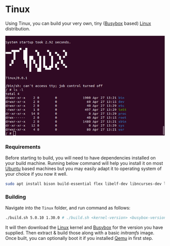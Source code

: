 # Tinux
Using Tinux, you can build your very own, tiny ([Busybox](https://busybox.net/) based) [Linux](https://kernel.org/) distribution.

[![Screenshot](https://raw.githubusercontent.com/vaibhavpandeyvpz/tinux/master/screenshot.png)](https://raw.githubusercontent.com/vaibhavpandeyvpz/tinux/master/screenshot.png)

### Requirements
Before starting to build, you will need to have dependencies installed on your build machine. Running below command will help you install it on most [Ubuntu](https://ubuntu.com/) based machines but you may easily adapt it to operating system of your choice if you now it well.

```bash
sudo apt install bison build-essential flex libelf-dev libncurses-dev libssl-dev qemu qemu-kvm xz-utils
```

### Building
Navigate into the `Tinux` folder, and run command as follows:

```bash
./build.sh 5.0.10 1.30.0 # ./build.sh <kernel-version> <busybox-version>
```

It will then download the [Linux](https://kernel.org/) kernel and [Busybox](https://busybox.net/) for the version you have supplied. Then extract & build those along with a basic *initramfs* image. Once built, you can optionally boot it if you installed [Qemu](https://www.qemu.org/) in first step.
